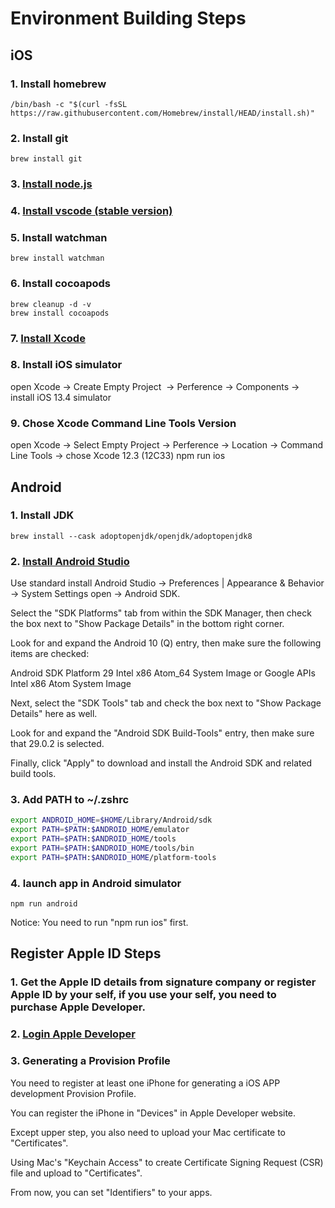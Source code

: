 # Environment Building Steps
## iOS

### 1. Install homebrew
    /bin/bash -c "$(curl -fsSL https://raw.githubusercontent.com/Homebrew/install/HEAD/install.sh)"

### 2. Install git
    brew install git

### 3. [Install node.js](https://nodejs.org/dist/v14.15.4/node-v14.15.4.pkg)

### 4. [Install vscode (stable version)](https://code.visualstudio.com/docs/?dv=osx)

### 5. Install watchman
    brew install watchman

### 6. Install cocoapods
    brew cleanup -d -v 
    brew install cocoapods 

### 7. [Install Xcode](https://developer.apple.com/services-account/download?path=/Developer_Tools/Xcode_12.3/Xcode_12.3.xip)

### 8. Install iOS simulator
open Xcode -> Create Empty Project  -> Perference -> Components -> install iOS 13.4 simulator

### 9. Chose Xcode Command Line Tools Version
open Xcode -> Select Empty Project -> Perference -> Location -> Command Line Tools -> chose Xcode 12.3 (12C33)
npm run ios


## Android

### 1. Install JDK
    brew install --cask adoptopenjdk/openjdk/adoptopenjdk8

### 2. [Install Android Studio](https://developer.android.com/studio)

Use standard install
Android Studio -> Preferences | Appearance & Behavior → System Settings open → Android SDK.

Select the "SDK Platforms" tab from within the SDK Manager, then check the box next to "Show Package Details" in the bottom right corner. 

Look for and expand the Android 10 (Q) entry, then make sure the following items are checked:

Android SDK Platform 29
Intel x86 Atom_64 System Image or Google APIs Intel x86 Atom System Image

Next, select the "SDK Tools" tab and check the box next to "Show Package Details" here as well.

Look for and expand the "Android SDK Build-Tools" entry, then make sure that 29.0.2 is selected.

Finally, click "Apply" to download and install the Android SDK and related build tools.


### 3. Add PATH to ~/.zshrc

```sh
export ANDROID_HOME=$HOME/Library/Android/sdk
export PATH=$PATH:$ANDROID_HOME/emulator
export PATH=$PATH:$ANDROID_HOME/tools
export PATH=$PATH:$ANDROID_HOME/tools/bin
export PATH=$PATH:$ANDROID_HOME/platform-tools
```

### 4. launch app in Android simulator
    npm run android
Notice: You need to run "npm run ios" first.


## Register Apple ID Steps

### 1. Get the Apple ID details from signature company or register Apple ID by your self, if you use your self, you need to purchase Apple Developer.
### 2. [Login Apple Developer](https://developer.apple.com/account)
### 3. Generating a Provision Profile
You need to register at least one iPhone for generating a iOS APP development Provision Profile.

You can register the iPhone in "Devices" in Apple Developer website.

Except upper step, you also need to upload your Mac certificate to "Certificates".

Using Mac's "Keychain Access" to create Certificate Signing Request (CSR) file and upload to "Certificates".

From now, you can set "Identifiers" to your apps.

